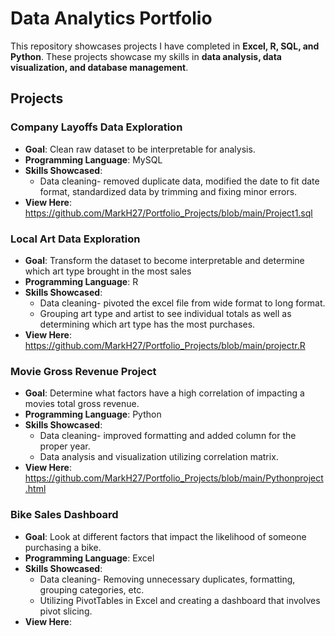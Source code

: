 #  Data Analytics Portfolio 

This repository showcases projects I have completed in **Excel, R, SQL, and Python**. These projects showcase my skills in **data analysis, data visualization, and database management**.

## Projects

### Company Layoffs Data Exploration
- **Goal**: Clean raw dataset to be interpretable for analysis.
- **Programming Language**: MySQL
- **Skills Showcased**:
  - Data cleaning- removed duplicate data, modified the date to fit date format, standardized data by trimming and fixing minor errors.
- **View Here**: https://github.com/MarkH27/Portfolio_Projects/blob/main/Project1.sql

### Local Art Data Exploration
- **Goal**: Transform the dataset to become interpretable and determine which art type brought in the most sales
- **Programming Language**: R
- **Skills Showcased**:
  - Data cleaning- pivoted the excel file from wide format to long format.
  - Grouping art type and artist to see individual totals as well as determining which art type has the most purchases.
- **View Here**: https://github.com/MarkH27/Portfolio_Projects/blob/main/projectr.R

### Movie Gross Revenue Project
- **Goal**: Determine what factors have a high correlation of impacting a movies total gross revenue. 
- **Programming Language**: Python
- **Skills Showcased**: 
  - Data cleaning- improved formatting and added column for the proper year. 
  - Data analysis and visualization utilizing correlation matrix.
- **View Here**: https://github.com/MarkH27/Portfolio_Projects/blob/main/Pythonproject.html

### Bike Sales Dashboard
- **Goal**: Look at different factors that impact the likelihood of someone purchasing a bike.
- **Programming Language**: Excel
- **Skills Showcased**:
  - Data cleaning- Removing unnecessary duplicates, formatting, grouping categories, etc.
  - Utilizing PivotTables in Excel and creating a dashboard that involves pivot slicing.
- **View Here**: 


